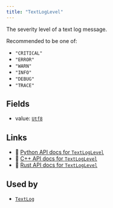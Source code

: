 ```yaml
---
title: "TextLogLevel"
---
```


The severity level of a text log message.

Recommended to be one of:
* `"CRITICAL"`
* `"ERROR"`
* `"WARN"`
* `"INFO"`
* `"DEBUG"`
* `"TRACE"`

## Fields

* value: [`Utf8`](../datatypes/utf8.md)

## Links
 * 🐍 [Python API docs for `TextLogLevel`](https://ref.rerun.io/docs/python/stable/common/components#rerun.components.TextLogLevel)
 * 🌊 [C++ API docs for `TextLogLevel`](https://ref.rerun.io/docs/cpp/stable/structrerun_1_1components_1_1TextLogLevel.html?speculative-link)
 * 🦀 [Rust API docs for `TextLogLevel`](https://docs.rs/rerun/latest/rerun/components/struct.TextLogLevel.html)


## Used by

* [`TextLog`](../archetypes/text_log.md)
